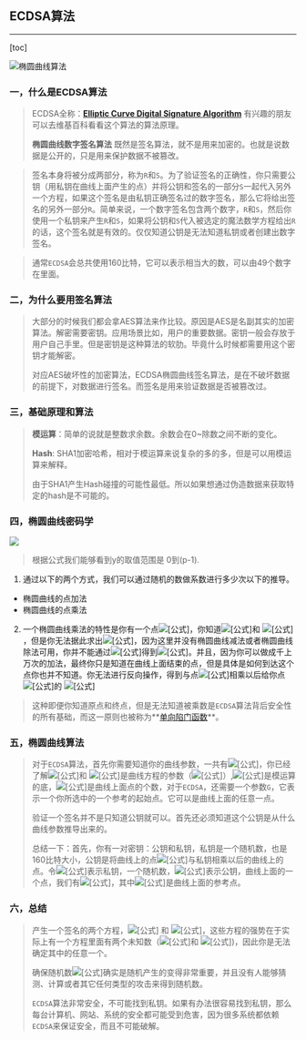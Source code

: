 ## ECDSA算法

---

[toc]



![椭圆曲线算法](https://pic1.zhimg.com/v2-3a4252b86b3f16ec9eb38b2cc6e4e053_1440w.jpg?source=172ae18b)

### 一，什么是ECDSA算法

>ECDSA全称：**[Elliptic Curve Digital Signature Algorithm](https://link.zhihu.com/?target=https%3A//en.wikipedia.org/wiki/Elliptic_Curve_Digital_Signature_Algorithm)**  有兴趣的朋友可以去维基百科看看这个算法的算法原理。
>
>**椭圆曲线数字签名算法** 既然是签名算法，就不是用来加密的。也就是说数据是公开的，只是用来保护数据不被篡改。

> 签名本身将被分成两部分，称为`R`和`S`。为了验证签名的正确性，你只需要公钥（用私钥在曲线上面产生的点）并将公钥和签名的一部分`S`一起代入另外一个方程，如果这个签名是由私钥正确签名过的数字签名，那么它将给出签名的另外一部分`R`。简单来说，一个数字签名包含两个数字，`R`和`S`，然后你使用一个私钥来产生`R`和`S`，如果将公钥和`S`代入被选定的魔法数学方程给出`R`的话，这个签名就是有效的。仅仅知道公钥是无法知道私钥或者创建出数字签名。

> 通常`ECDSA`会总共使用160比特，它可以表示相当大的数，可以由49个数字在里面。

### 二，为什么要用签名算法

>大部分的时候我们都会拿AES算法来作比较。原因是AES是名副其实的加密算法。解密需要密钥。应用场景比如，用户的重要数据。密钥一般会存放于用户自己手里。但是密钥是这种算法的软肋。毕竟什么时候都需要用这个密钥才能解密。
>
>对应AES破坏性的加密算法，ECDSA椭圆曲线签名算法，是在不破坏数据的前提下，对数据进行签名。而签名是用来验证数据是否被篡改过。

### 三，基础原理和算法

> **模运算**：简单的说就是整数求余数。余数会在0~除数之间不断的变化。
>
> **Hash**: SHA1加密哈希，相对于模运算来说复杂的多的多，但是可以用模运算来解释。
>
> 由于SHA1产生Hash碰撞的可能性最低。所以如果想通过伪造数据来获取特定的hash是不可能的。

### 四，椭圆曲线密码学

![](https://www.zhihu.com/equation?tex=y%5E2+%3D+%28x%5E3%2Ba%5Ctimes+x+%2B+b%29+%5Cmod+p+%5C%5C)

> 根据公式我们能够看到y的取值范围是  0到(p-1). 

1. 通过以下的两个方式，我们可以通过随机的数做系数进行多少次以下的推导。

- 椭圆曲线的点加法
- 椭圆曲线的点乘法

2. 一个椭圆曲线乘法的特性是你有一个点![[公式]](https://www.zhihu.com/equation?tex=R%3Dk%5Ctimes+P)，你知道![[公式]](https://www.zhihu.com/equation?tex=R)和 ![[公式]](https://www.zhihu.com/equation?tex=P)，但是你无法据此求出![[公式]](https://www.zhihu.com/equation?tex=k)，因为这里并没有椭圆曲线减法或者椭圆曲线除法可用，你并不能通过![[公式]](https://www.zhihu.com/equation?tex=k%3DR%2FP)得到![[公式]](https://www.zhihu.com/equation?tex=k)。并且，因为你可以做成千上万次的加法，最终你只是知道在曲线上面结束的点，但是具体是如何到达这个点你也并不知道。你无法进行反向操作，得到与点![[公式]](https://www.zhihu.com/equation?tex=P)相乘以后给你点![[公式]](https://www.zhihu.com/equation?tex=R)的 ![[公式]](https://www.zhihu.com/equation?tex=k)

> 这种即便你知道原点和终点，但是无法知道被乘数是`ECDSA`算法背后安全性的所有基础，而这一原则也被称为**[单向陷门函数](https://link.zhihu.com/?target=https%3A//en.wikipedia.org/wiki/Trapdoor_function)**。

### 五，椭圆曲线算法

> 对于`ECDSA`算法，首先你需要知道你的曲线参数，一共有![[公式]](https://www.zhihu.com/equation?tex=a%2Cb%2Cp%2CN%2CG)，你已经了解![[公式]](https://www.zhihu.com/equation?tex=a)和 ![[公式]](https://www.zhihu.com/equation?tex=b)是曲线方程的参数（![[公式]](https://www.zhihu.com/equation?tex=y%5E2%3Dx%5E3%2Ba+%5Ctimes+x+%2B+b)）,![[公式]](https://www.zhihu.com/equation?tex=p)是模运算的底，![[公式]](https://www.zhihu.com/equation?tex=N)是曲线上面点的个数，对于`ECDSA`，还需要一个参数`G`，它表示一个你所选中的一个参考的起始点。它可以是曲线上面的任意一点。
>
> 验证一个签名并不是只知道公钥就可以。首先还必须知道这个公钥是从什么曲线参数推导出来的。
>
> 总结一下：首先，你有一对密钥：公钥和私钥，私钥是一个随机数，也是160比特大小，公钥是将曲线上的点![[公式]](https://www.zhihu.com/equation?tex=G)与私钥相乘以后的曲线上的点。令![[公式]](https://www.zhihu.com/equation?tex=dA)表示私钥，一个随机数，![[公式]](https://www.zhihu.com/equation?tex=Qa)表示公钥，曲线上面的一个点，我们有![[公式]](https://www.zhihu.com/equation?tex=Qa+%3D+dA+%5Ctimes+G)，其中![[公式]](https://www.zhihu.com/equation?tex=G)是曲线上面的参考点。

### 六，总结

> 产生一个签名的两个方程，![[公式]](https://www.zhihu.com/equation?tex=R%3Dk%5Ctimes+G) 和 ![[公式]](https://www.zhihu.com/equation?tex=S%3Dk%5E%7B-1%7D%28z%2BdA%5Ctimes+R%29+%5Cmod+p)，这些方程的强势在于实际上有一个方程里面有两个未知数（![[公式]](https://www.zhihu.com/equation?tex=k)和 ![[公式]](https://www.zhihu.com/equation?tex=dA))，因此你是无法确定其中的任意一个。
>
> 确保随机数![[公式]](https://www.zhihu.com/equation?tex=k)确实是随机产生的变得非常重要，并且没有人能够猜测、计算或者其它任何类型的攻击来得到随机数。
>
> `ECDSA`算法非常安全，不可能找到私钥。如果有办法很容易找到私钥，那么每台计算机、网站、系统的安全都可能受到危害，因为很多系统都依赖`ECDSA`来保证安全，而且不可能破解。




